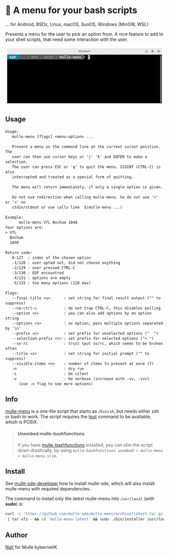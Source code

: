 # 🍟 A menu for your bash scripts

... for Android, BSDs, Linux, macOS, SunOS, Windows (MinGW, WSL)

Presents a menu for the user to pick an option from. A nice feature to add
to your shell scripts, that need some interaction with the user.

![GIF](opti.gif)







## Usage

```
Usage:
   mulle-menu [flags] <menu-option> ...

   Present a menu on the command line at the current cursor position. The
   user can then use cursor keys or 'j' 'k' and ENTER to make a selection.
   The user can press ESC or 'q' to quit the menu. SIGINT (CTRL-C) is also
   intercepted and treated as a special form of quitting.

   The menu will return immediately, if only a single option is given.

   Do not use redirection when calling mulle-menu. So do not use '<' or '>' on
   stdin/stdout or use calls like  $(mulle-menu ...)

Example:
      mulle-menu VfL Bochum 1848
Your options are:
> VfL
  Bochum
  1848

Return code:
   0-127  : index of the chosen option
   -1/128 : user opted out, did not choose anything
   -2/129 : user pressed CTRL-C
   -3/130 : EOF encountred
   -4/131 : options are empty
   -5/132 : too many options (128 max)

Flags:
   --final-title <s>      : set string for final result output ("" to suppress)
   --no-ctrl-c            : do not trap CTRL-C, this disables polling
   --option <s>           : you can also add options by an option string
   --options <s>          : as option, pass multiple options separated by '\n'
   --prefix <c>           : set prefix for unselected options ("  ")
   --selection-prefix <c> : set prefix for selected options ("> ")
   --sv-rc                : trust tput sv/rc, which seems to be broken often
   --title <s>            : set string for initial prompt ("" to suppress)
   --visible-items <n>    : number of items to present at once (7)
   -n                     : dry run
   -s                     : be silent
   -v                     : be verbose (increase with -vv, -vvv)
      (use -v flag to see more options)

```



## Info

[mulle-menu](https://raw.githubusercontent.com/mulle-sde/mulle-menu/release/mulle-menu) is a one-file script that starts as `/bin/sh`, but needs either
zsh or bash to work. The script requires the [tput](https://www.mankier.com/1p/tput) command to be available, which is POSIX.

> #### Unembed mulle-bashfunctions
>
> If you have [mulle-bashfunctions](//github.com/mulle-nat/mulle-bashfunctions)
> installed, you can slim the script down drastically, by using
> `mulle-bashfunctions unembed < mulle-menu > mulle-menu.slim`.
>





## Install

See [mulle-sde-developer](//github.com/mulle-sde/mulle-sde-developer) how to
install mulle-sde, which will also install mulle-menu with required
dependencies.

The command to install only the latest mulle-menu into
`/usr/local` (with **sudo**) is:

``` bash
curl -L 'https://github.com/mulle-sde/mulle-menu/archive/latest.tar.gz' \
 | tar xfz - && cd 'mulle-menu-latest' && sudo ./bin/installer /usr/local
```



## Author

[Nat!](https://mulle-kybernetik.com/weblog) for Mulle kybernetiK


